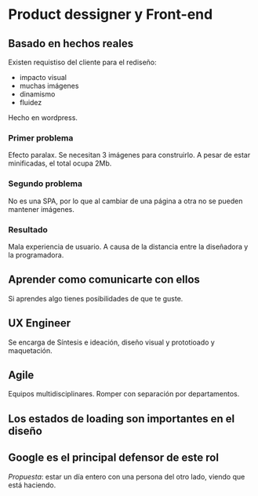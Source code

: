 # Product dessigner y Front-end

## Basado en hechos reales
Existen requistiso del cliente para el rediseño: 
- impacto visual
- muchas imágenes
- dinamismo
- fluidez

Hecho en wordpress.

### Primer problema
Efecto paralax. Se necesitan 3 imágenes para construirlo. A pesar de estar minificadas, el total ocupa 2Mb.

### Segundo problema
No es una SPA, por lo que al cambiar de una página a otra no se pueden mantener imágenes.


### Resultado
Mala experiencia de usuario. A causa de la distancia entre la diseñadora y la programadora.

## Aprender como comunicarte con ellos
Si aprendes algo tienes posibilidades de que te guste.

## UX Engineer
Se encarga de Síntesis e ideación, diseño visual y prototioado y maquetación.

## Agile
Equipos multidisciplinares. Romper con separación por departamentos.

## Los estados de loading son importantes en el diseño

## Google es el principal defensor de este rol

*Propuesta*: estar un día entero con una persona del otro lado, viendo que está haciendo.